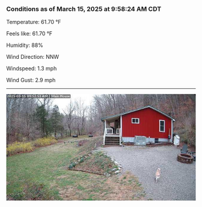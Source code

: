 ### Conditions as of March 15, 2025 at 9:58:24 AM CDT 

Temperature: 61.70 &deg;F

Feels like: 61.70 &deg;F

Humidity: 88%

Wind Direction: NNW

Windspeed: 1.3 mph

Wind Gust: 2.9 mph

---

<img src="./images/latest.jpeg"/>


